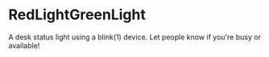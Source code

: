 # RedLightGreenLight

A desk status light using a blink(1) device. Let people know if you're busy or available!
